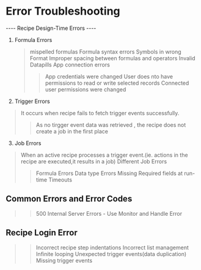 # Error Troubleshooting
---- Recipe Design-Time Errors ----
1. Formula Errors
   > mispelled formulas
   > Formula syntax errors
   > Symbols in wrong Format
   > Improper spacing between formulas and operators
   > Invalid Datapills
   > App connection errors
     >> App credentials were changed
     >> User does nto have permissions to read or write selected records
     >> Connected user permissions were changed
2. Trigger Errors 
> It occurs when recipe fails to fetch trigger events successfully.
  >> As no tirgger event data was retrieved , the recipe does not create a job in the first place
3. Job Errors
> When an active recipe processes a trigger event.(ie. actions in the recipe are executed,it results in a job)
> Different Job Errors
  >> Formula Errors
  >>Data type Errors
  >> Missing Required fields at run-time
  >> Timeouts
## Common Errors and Error Codes
  >> 500 Internal Server Errors - Use Monitor and Handle Error
## Recipe Login Error
  >> Incorrect recipe step indentations
  >> Incorrect list management
  >> Infinite looping
  >> Unexpected trigger events(data duplication)
  >> Missing trigger events